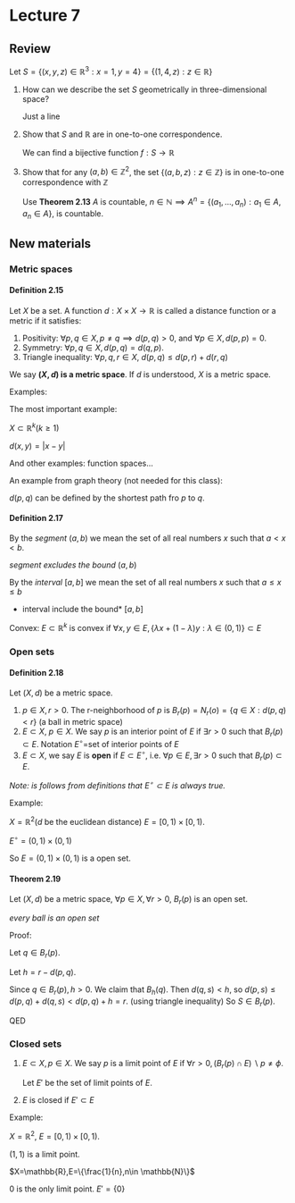 # Lecture 7

## Review

Let $S=\{(x,y,z)\in \mathbb{R}^3:x=1,y=4\}=\{(1,4,z):z\in\mathbb{R}\}$

1. How can we describe the set $S$ geometrically in three-dimensional space?

   Just a line
2. Show that $S$ and $\mathbb{R}$ are in one-to-one correspondence.

    We can find a bijective function $f:S\to \mathbb{R}$
3. Show that for any $(a,b)\in\mathbb{Z}^2$, the set $\{(a,b,z):z\in\mathbb{Z}\}$ is in one-to-one correspondence with $\mathbb{Z}$

    Use **Theorem 2.13** $A$ is countable, $n\in \mathbb{N} \implies A^n=\{(a_{1},...,a_{n}):a_1\in A, a_n\in A\}$, is countable.

## New materials

### Metric spaces

#### Definition 2.15

Let $X$ be a set. A function $d:X\times X\to \mathbb{R}$ is called a distance function or a metric if it satisfies:

1. Positivity: $\forall p,q\in X,p\neq q\implies d(p,q)>0$, and $\forall p\in X,d(p,p)=0$.
2. Symmetry: $\forall p,q\in X, d(p,q)=d(q,p)$.
3. Triangle inequality: $\forall p,q,r\in X$, $d(p,q)\leq d(p,r)+d(r,q)$

We say **$(X,d)$ is a metric space**. If $d$ is understood, $X$ is a metric space.

Examples:

The most important example:

$X\subset \mathbb{R}^k(k\geq 1)$

$d(x,y)=|x-y|$

And other examples: function spaces...

An example from graph theory (not needed for this class):

$d(p,q)$ can be defined by the shortest path fro $p$ to $q$.

#### Definition 2.17

By the *segment* $(a,b)$ we mean the set of all real numbers $x$ such that $a<x<b$.

*segment excludes the bound* $(a,b)$

By the *interval* $[a,b]$ we mean the set of all real numbers $x$ such that $a\leq x\leq b$

* interval include the bound* $[a,b]$

Convex: $E\subset \mathbb{R}^k$ is convex if $\forall x,y\in E,\{\lambda x+(1-\lambda)y:\lambda\in (0,1)\}\subset E$

### Open sets

#### Definition 2.18

Let $(X,d)$ be a metric space.

1. $p\in X,r>0$. The r-neighborhood of $p$ is $B_r(p)=N_r(o)=\{q\in X: d(p,q)<r\}$ (a ball in metric space)
2. $E\subset X$, $p\in X$. We say $p$ is an interior point of $E$ if $\exists r>0$ such that $B_r(p)\subset E$. Notation $E^{\circ}=$set of interior points of $E$
3. $E\subset X$, we say $E$ is **open** if $E\subset E^{\circ}$, i.e. $\forall p\in E, \exists r>0$ such that $B_r(p)\subset E$.

*Note: is follows from definitions that $E^{\circ}\subset E$ is always true.*

Example:

$X=\mathbb{R}^2$($d$ be the euclidean distance) $E=[0,1)\times [0,1)$.

$E^{\circ}=(0,1)\times (0,1)$

So $E=(0,1)\times (0,1)$ is a open set.

#### Theorem 2.19

Let $(X,d)$ be  a metric space, $\forall p\in X,\forall r>0$, $B_r(p)$ is an open set.

*every ball is an open set*

Proof:

Let $q\in B_r(p)$.

Let $h=r-d(p,q)$.

Since $q\in B_r(p),h>0$. We claim that $B_h(q)$. Then $d(q,s)<h$, so $d(p,s)\leq d(p,q)+d(q,s)<d(p,q)+h=r$. (using triangle inequality) So $S\in B_r(p)$.

QED

### Closed sets

1. $E\subset X,p\in X$. We say $p$ is a limit point of $E$ if $\forall r>0, (B_r(p)\cap E)\backslash {p}\neq \phi$.

    Let $E'$ be the set of limit points of $E$.

2. $E$ is closed if $E'\subset E$

Example:

$X=\mathbb{R}^2$, $E=[0,1)\times [0,1)$.

$(1,1)$ is a limit point.

$X=\mathbb{R},E=\{\frac{1}{n},n\in \mathbb{N}\}$

$0$ is the only limit point. $E'=\{0\}$
